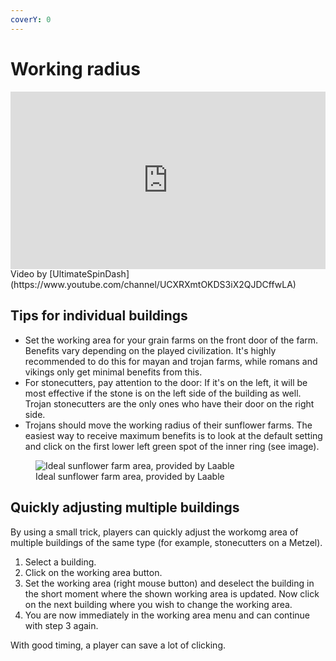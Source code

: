 ```yaml
---
coverY: 0
---
```


# Working radius

<iframe style="width: 100%;aspect-ratio:16/9;" src="https://www.youtube.com/embed/WnfWlJgWQYI" frameborder="0" allowfullscreen></iframe>
<figcaption markdown>
Video by [UltimateSpinDash](https://www.youtube.com/channel/UCXRXmtOKDS3iX2QJDCffwLA)

</figcaption>
            

## Tips for individual buildings

* Set the working area for your grain farms on the front door of the farm. Benefits vary depending on the played civilization. It's highly recommended to do this for mayan and trojan farms, while romans and vikings only get minimal benefits from this.&#x20;
* For stonecutters, pay attention to the door: If it's on the left, it will be most effective if the stone is on the left side of the building as well. Trojan stonecutters are the only ones who have their door on the right side.&#x20;
* Trojans should move the working radius of their sunflower farms. The easiest way to receive maximum benefits is to look at the default setting and click on the first lower left green spot of the inner ring (see image).&#x20;

<figure><img src="../../assets/trojan sunflower farm work radius.png" alt="Ideal sunflower farm area, provided by Laable"><figcaption>Ideal sunflower farm area, provided by Laable</figcaption></figure>

## Quickly adjusting multiple buildings

By using a small trick, players can quickly adjust the workomg area of multiple buildings of the same type (for example, stonecutters on a Metzel).

1. Select a building.
2. Click on the working area button.
3. Set the working area (right mouse button) and deselect the building in the short moment where the shown working area is updated. Now click on the next building where you wish to change the working area.
4. You are now immediately in the working area menu and can continue with step 3 again.

With good timing, a player can save a lot of clicking.
